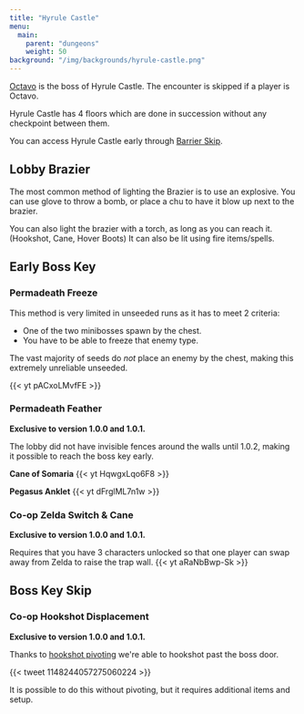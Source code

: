 ```yaml
---
title: "Hyrule Castle"
menu:
  main:
    parent: "dungeons"
    weight: 50
background: "/img/backgrounds/hyrule-castle.png"
---
```


[Octavo](/bosses/octavo) is the boss of Hyrule Castle.
The encounter is skipped if a player is Octavo.

Hyrule Castle has 4 floors which are done in succession without any checkpoint between them.

You can access Hyrule Castle early through [Barrier Skip](/sequence-breaks/barrier-skip/).

## Lobby Brazier

The most common method of lighting the Brazier is to use an explosive.
You can use glove to throw a bomb, or place a chu to have it blow up next to the brazier.

You can also light the brazier with a torch, as long as you can reach it. (Hookshot, Cane, Hover Boots)
It can also be lit using fire items/spells.

## Early Boss Key

### Permadeath Freeze

This method is very limited in unseeded runs as it has to meet 2 criteria:
- One of the two minibosses spawn by the chest.
- You have to be able to freeze that enemy type.

The vast majority of seeds do _not_ place an enemy by the chest, making this extremely unreliable unseeded.

{{< yt pACxoLMvfFE >}}

### Permadeath Feather

**Exclusive to version 1.0.0 and 1.0.1.**

The lobby did not have invisible fences around the walls until 1.0.2, making it possible to reach the boss key early.

**Cane of Somaria**
{{< yt HqwgxLqo6F8 >}}

**Pegasus Anklet**
{{< yt dFrglML7n1w >}}

### Co-op Zelda Switch & Cane

**Exclusive to version 1.0.0 and 1.0.1.**

Requires that you have 3 characters unlocked so that one player can swap away from Zelda to raise the trap wall.
{{< yt aRaNbBwp-Sk >}}

## Boss Key Skip

### Co-op Hookshot Displacement

**Exclusive to version 1.0.0 and 1.0.1.**

Thanks to [hookshot pivoting](/tech/hookshot-displacement/#hookshot-pivoting) we're able to hookshot past the boss door.

{{< tweet 1148244057275060224 >}}

It is possible to do this without pivoting, but it requires additional items and setup.
